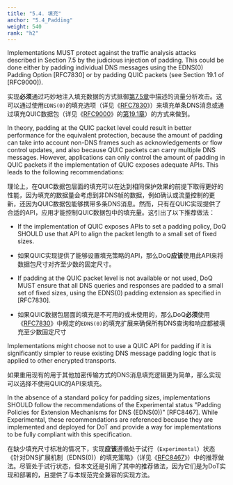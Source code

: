```yaml
---
title: "5.4. 填充"
anchor: "5.4_Padding"
weight: 540
rank: "h2"
---
```


Implementations MUST protect against the traffic analysis attacks described in Section 7.5 by the judicious injection of padding. This could be done either by padding individual DNS messages using the EDNS(0) Padding Option [RFC7830] or by padding QUIC packets (see Section 19.1 of [RFC9000]).

实现**必须**通过巧妙地注入填充数据的方式抵御[第7.5章]()中描述的流量分析攻击。这可以通过使用`EDNS(0)`的填充选项（详见《[RFC7830]()》）来填充单条DNS消息或通过填充QUIC数据包（详见《[RFC9000]()》的[第19.1章]()）的方式来做到。

In theory, padding at the QUIC packet level could result in better performance for the equivalent protection, because the amount of padding can take into account non-DNS frames such as acknowledgements or flow control updates, and also because QUIC packets can carry multiple DNS messages. However, applications can only control the amount of padding in QUIC packets if the implementation of QUIC exposes adequate APIs. This leads to the following recommendations:

理论上，在QUIC数据包层面的填充可以在达到相同保护效果的前提下取得更好的性能，因为填充的数据量会考虑到非DNS帧的数据，例如确认或流量控制的更新，还因为QUIC数据包能够携带多条DNS消息。然而，只有在QUIC实现提供了合适的API，应用才能控制QUIC数据包中的填充量。这引出了以下推荐做法：

* If the implementation of QUIC exposes APIs to set a padding policy, DoQ SHOULD use that API to align the packet length to a small set of fixed sizes.

* 如果QUIC实现提供了能够设置填充策略的API，那么DoQ**应该**使用此API来将数据包尺寸对齐至少数的固定尺寸。

* If padding at the QUIC packet level is not available or not used, DoQ MUST ensure that all DNS queries and responses are padded to a small set of fixed sizes, using the EDNS(0) padding extension as specified in [RFC7830].

* 如果QUIC数据包层面的填充是不可用的或未使用的，那么DoQ**必须**使用《[RFC7830]()》中规定的`EDNS(0)`的填充扩展来确保所有DNS查询和响应都被填充至少数固定尺寸

Implementations might choose not to use a QUIC API for padding if it is significantly simpler to reuse existing DNS message padding logic that is applied to other encrypted transports.

如果重用现有的用于其他加密传输方式的DNS消息填充逻辑更为简单，那么实现可以选择不使用QUIC的API来填充。

In the absence of a standard policy for padding sizes, implementations SHOULD follow the recommendations of the Experimental status "Padding Policies for Extension Mechanisms for DNS (EDNS(0))" [RFC8467]. While Experimental, these recommendations are referenced because they are implemented and deployed for DoT and provide a way for implementations to be fully compliant with this specification.

在缺少填充尺寸标准的情况下，实现**应该**遵循处于试行（`Experimental`）状态《针对DNS扩展机制（EDNS(0)）的填充策略》（详见《[RFC8467]()》）中的推荐做法。尽管处于试行状态，但本文还是引用了其中的推荐做法，因为它们是为DoT实现和部署的，且提供了与本规范完全兼容的实现方法。
